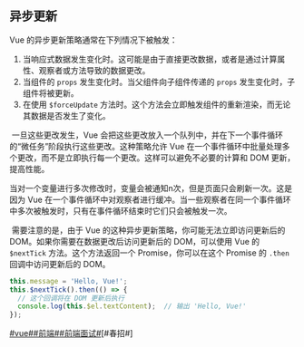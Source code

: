 ## 异步更新

Vue 的异步更新策略通常在下列情况下被触发：

1. 当响应式数据发生变化时。这可能是由于直接更改数据，或者是通过计算属性、观察者或方法导致的数据更改。
2. 当组件的 `props` 发生变化时。当父组件向子组件传递的 `props` 发生变化时，子组件将被更新。
3. 在使用 `$forceUpdate` 方法时。这个方法会立即触发组件的重新渲染，而无论其数据是否发生了变化。

​		一旦这些更改发生，Vue 会把这些更改放入一个队列中，并在下一个事件循环的“微任务”阶段执行这些更改。这种策略允许 Vue 在一个事件循环中批量处理多个更改，而不是立即执行每一个更改。这样可以避免不必要的计算和 DOM 更新，提高性能。

​		当对一个变量进行多次修改时，变量会被通知n次，但是页面只会刷新一次。这是因为 Vue 在一个事件循环中对观察者进行缓冲。当一些观察者在同一个事件循环中多次被触发时，只有在事件循环结束时它们只会被触发一次。

​		需要注意的是，由于 Vue 的这种异步更新策略，你可能无法立即访问更新后的 DOM。如果你需要在数据更改后访问更新后的 DOM，可以使用 Vue 的 `$nextTick` 方法。这个方法返回一个 Promise，你可以在这个 Promise 的 `.then` 回调中访问更新后的 DOM。

```js
this.message = 'Hello, Vue!';
this.$nextTick().then(() => {
  // 这个回调将在 DOM 更新后执行
  console.log(this.$el.textContent);  // 输出 'Hello, Vue!'
});
```

[#vue#]()[#前端#]()[#前端面试#]()[#春招#]